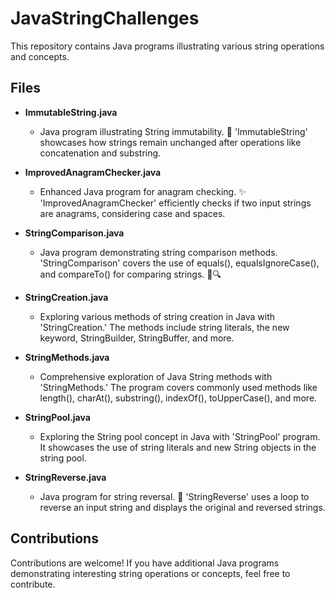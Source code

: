 # JavaStringChallenges

This repository contains Java programs illustrating various string operations and concepts.

## Files

- **ImmutableString.java**
  - Java program illustrating String immutability. 🚀 'ImmutableString' showcases how strings remain unchanged after operations like concatenation and substring.

- **ImprovedAnagramChecker.java**
  - Enhanced Java program for anagram checking. ✨ 'ImprovedAnagramChecker' efficiently checks if two input strings are anagrams, considering case and spaces.

- **StringComparison.java**
  - Java program demonstrating string comparison methods. 'StringComparison' covers the use of equals(), equalsIgnoreCase(), and compareTo() for comparing strings. 🚀🔍

- **StringCreation.java**
  - Exploring various methods of string creation in Java with 'StringCreation.' The methods include string literals, the new keyword, StringBuilder, StringBuffer, and more.

- **StringMethods.java**
  - Comprehensive exploration of Java String methods with 'StringMethods.' The program covers commonly used methods like length(), charAt(), substring(), indexOf(), toUpperCase(), and more.

- **StringPool.java**
  - Exploring the String pool concept in Java with 'StringPool' program. It showcases the use of string literals and new String objects in the string pool.

- **StringReverse.java**
  - Java program for string reversal. 🔄 'StringReverse' uses a loop to reverse an input string and displays the original and reversed strings.

## Contributions

Contributions are welcome! If you have additional Java programs demonstrating interesting string operations or concepts, feel free to contribute.


